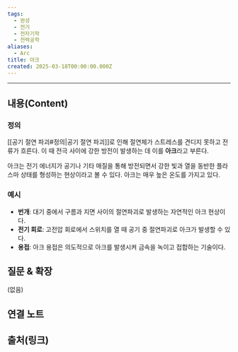 ```yaml
---
tags:
  - 완성
  - 전기
  - 전자기학
  - 전력공학
aliases:
  - Arc
title: 아크
created: 2025-03-18T00:00:00.000Z
---
```


---

## 내용(Content)

### 정의

[[공기 절연 파괴#정의|공기 절연 파괴]]로 인해 절연체가 스트레스를 견디지 못하고 전류가 흐른다. 이 때 전극 사이에 강한 방전이 발생하는 데 이를 **아크**라고 부른다. 

아크는 전기 에너지가 공기나 기타 매질을 통해 방전되면서 강한 빛과 열을 동반한 플라스마 상태를 형성하는 현상이라고 볼 수 있다. 아크는 매우 높은 온도를 가지고 있다.

### 예시

- **번개**: 대기 중에서 구름과 지면 사이의 절연파괴로 발생하는 자연적인 아크 현상이다.
- **전기 회로**: 고전압 회로에서 스위치를 열 때 공기 중 절연파괴로 아크가 발생할 수 있다.
- **용접**: 아크 용접은 의도적으로 아크를 발생시켜 금속을 녹이고 접합하는 기술이다.

## 질문 & 확장

(없음)

## 연결 노트

## 출처(링크)





